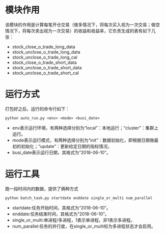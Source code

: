 # 模块作用

该模块的作用是计算每笔开仓交易（做多情况下，将每次买入视为一次交易；做空情况下，将每次卖出视为一次交易）的收益和收益率，它负责生成的表有如下几张：

* stock_close_o_trade_long_data
* stock_unclose_o_trade_long_data
* stock_unclose_o_trade_long_cal
* stock_close_o_trade_short_data
* stock_unclose_o_trade_short_data
* stock_unclose_o_trade_short_cal

# 运行方式

打包好之后，运行的命令行如下：

```
python auto_run.py <env> <mode> <busi_date>
```

* env表示运行环境，有两种选择分别为“local”：本地运行；“cluster”：集群上运行。
* mode表示运行模式，有两种选择分别为“init”：数据初始化，即根据日期做最初的初始化；“update”：更新给定日期的指标情况。
* busi_date表示运行日期，其格式为“2018-06-10”。

# 运行工具
跑一段时间内的数据，提供了俩种方式
```
python batch_task.py startdate enddate single_or_multi num_parallel
```
* startdate:任务开始时间，其格式为“2018-06-10”。
* enddate:任务结束时间，其格式为“2018-06-10”。
* single_or_multi:单进程/多进程，1表示单进程，非1表示多进程。
* num_parallel:任务的并行度，在single_or_multi标为多进程状态才会启用。